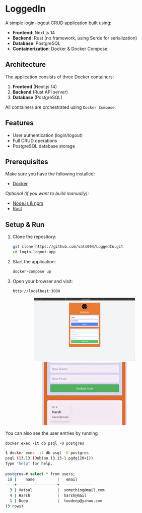 # LoggedIn

A simple login-logout CRUD application built using:

- **Frontend**: Next.js 14
- **Backend**: Rust (no framework, using Serde for serialization)
- **Database**: PostgreSQL
- **Containerization**: Docker & Docker Compose

## Architecture

The application consists of three Docker containers:
1. **Frontend** (Next.js 14)
2. **Backend** (Rust API server)
3. **Database** (PostgreSQL)

All containers are orchestrated using `Docker Compose`.

## Features

- User authentication (login/logout)
- Full CRUD operations
- PostgreSQL database storage

## Prerequisites

Make sure you have the following installed:

- [Docker](https://www.docker.com/)

_Optional (if you want to build manually):_
- [Node.js & npm](https://nodejs.org/)
- [Rust](https://www.rust-lang.org/)

## Setup & Run

1. Clone the repository:
   ```sh
   git clone https://github.com/vats004/LoggedIn.git
   cd login-logout-app
   ```
2. Start the application:
   ```sh
   docker-compose up
   ```
3. Open your browser and visit:
   ```
   http://localhost:3000
   ```

<p align="center">
  <img src="images/overview.png" height="200">
  <img src="images/entry.png" height="200">
</p>


You can also see the user entries by running

`docker exec -it db psql -U postgres`
```sh
$ docker exec -it db psql -U postgres
psql (13.13 (Debian 13.13-1.pgdg120+1))
Type "help" for help.

postgres=# select * from users;
 id |    name          |   email    
----+------------------+---------------
  3 | Vatsal           |  something@mail.com
  4 | Harsh            |  harsh@mail
  1 | Deep             |  toodeep@yahoo.com
(3 rows)
```

